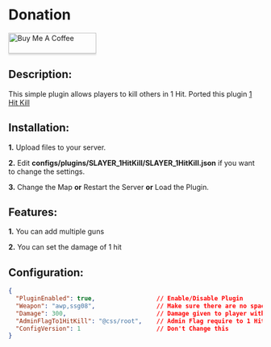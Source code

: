 # Donation
<a href="https://www.buymeacoffee.com/slayer47" target="_blank"><img src="https://www.buymeacoffee.com/assets/img/custom_images/orange_img.png" alt="Buy Me A Coffee" style="height: 41px !important;width: 174px !important;box-shadow: 0px 3px 2px 0px rgba(190, 190, 190, 0.5) !important;-webkit-box-shadow: 0px 3px 2px 0px rgba(190, 190, 190, 0.5) !important;" ></a>

## Description:
This simple plugin allows players to kill others in 1 Hit. Ported this plugin [1 Hit Kill](https://forums.alliedmods.net/showthread.php?p=2569642)

## Installation:
**1.** Upload files to your server.

**2.** Edit **configs/plugins/SLAYER_1HitKill/SLAYER_1HitKill.json** if you want to change the settings.

**3.** Change the Map **or** Restart the Server **or** Load the Plugin.

## Features:
**1.** You can add multiple guns

**2.** You can set the damage of 1 hit


## Configuration:
```json
{
  "PluginEnabled": true,                 // Enable/Disable Plugin
  "Weapon": "awp,ssg08",                 // Make sure there are no spaces in this string | Empty String means all weapons
  "Damage": 300,                         // Damage given to player with 1 hit
  "AdminFlagTo1HitKill": "@css/root",    // Admin Flag require to 1 Hit kill | Empty means all players can 1 Hit kill
  "ConfigVersion": 1                     // Don't Change this
}
```


